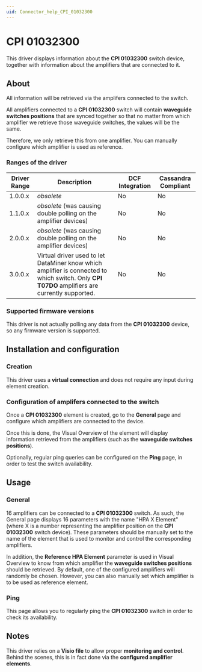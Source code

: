 ```yaml
---
uid: Connector_help_CPI_01032300
---
```


# CPI 01032300

This driver displays information about the **CPI 01032300** switch device, together with information about the amplifiers that are connected to it.

## About

All information will be retrieved via the amplifers connected to the switch.

All amplifiers connected to a **CPI 01032300** switch will contain **waveguide switches positions** that are synced together so that no matter from which amplifier we retrieve those waveguide switches, the values will be the same.

Therefore, we only retrieve this from one amplifier. You can manually configure which amplifier is used as reference.

### Ranges of the driver

| **Driver Range** | **Description**                                                                                                                                | **DCF Integration** | **Cassandra Compliant** |
|------------------|------------------------------------------------------------------------------------------------------------------------------------------------|---------------------|-------------------------|
| 1.0.0.x          | *obsolete*                                                                                                                                     | No                  | No                      |
| 1.1.0.x          | *obsolete* (was causing double polling on the amplifier devices)                                                                               | No                  | No                      |
| 2.0.0.x          | *obsolete* (was causing double polling on the amplifier devices)                                                                               | No                  | No                      |
| 3.0.0.x          | Virtual driver used to let DataMiner know which amplifier is connected to which switch. Only **CPI T07DO** amplifiers are currently supported. | No                  | No                      |

### Supported firmware versions

This driver is not actually polling any data from the **CPI 01032300** device, so any firmware version is supported.

## Installation and configuration

### Creation

This driver uses a **virtual connection** and does not require any input during element creation.

### Configuration of amplifers connected to the switch

Once a **CPI 01032300** element is created, go to the **General** page and configure which amplifiers are connected to the device.

Once this is done, the Visual Overview of the element will display information retrieved from the amplifiers (such as the **waveguide switches positions**).

Optionally, regular ping queries can be configured on the **Ping** page, in order to test the switch availability.

## Usage

### General

16 amplifiers can be connected to a **CPI 01032300** switch. As such, the General page displays 16 parameters with the name "HPA X Element" (where X is a number representing the amplifier position on the **CPI 01032300** switch device). These parameters should be manually set to the name of the element that is used to monitor and control the corresponding amplifiers.

In addition, the **Reference HPA Element** parameter is used in Visual Overview to know from which amplifier the **waveguide switches positions** should be retrieved. By default, one of the configured amplifiers will randomly be chosen. However, you can also manually set which amplifier is to be used as reference element.

### Ping

This page allows you to regularly ping the **CPI 01032300** switch in order to check its availability.

## Notes

This driver relies on a **Visio file** to allow proper **monitoring and control**. Behind the scenes, this is in fact done via the **configured amplifier elements**.

